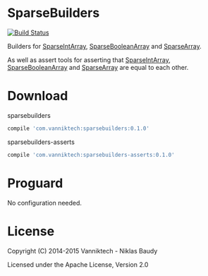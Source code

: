 # SparseBuilders

[![Build Status](https://travis-ci.org/vanniktech/SparseBuilders.svg)](https://travis-ci.org/vanniktech/SparseBuilders)

Builders for [SparseIntArray](http://developer.android.com/reference/android/util/SparseIntArray.html), [SparseBooleanArray](http://developer.android.com/reference/android/util/SparseBooleanArray.html) and [SparseArray](http://developer.android.com/reference/android/util/SparseArray.html).

As well as assert tools for asserting that [SparseIntArray](http://developer.android.com/reference/android/util/SparseIntArray.html), [SparseBooleanArray](http://developer.android.com/reference/android/util/SparseBooleanArray.html) and [SparseArray](http://developer.android.com/reference/android/util/SparseArray.html) are equal to each other.

# Download

sparsebuilders

```groovy
compile 'com.vanniktech:sparsebuilders:0.1.0'
```

sparsebuilders-asserts

```groovy
compile 'com.vanniktech:sparsebuilders-asserts:0.1.0'
```

# Proguard

No configuration needed.

# License

Copyright (C) 2014-2015 Vanniktech - Niklas Baudy

Licensed under the Apache License, Version 2.0